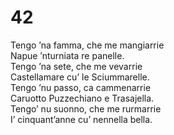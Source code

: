 # 42  
  
Tengo ’na famma, che me mangiarrie  
Napue ’nturniata re panelle.  
Tengo ’na sete, che me vevarrie  
Castellamare cu’ le Sciummarelle.  
Tengo ’nu passo, ca cammenarrie  
Caruotto Puzzechiano e Trasajella.  
Tengo’ nu suonno, che me rurmarrie  
I’ cinquant’anne cu’ nennella bella.
